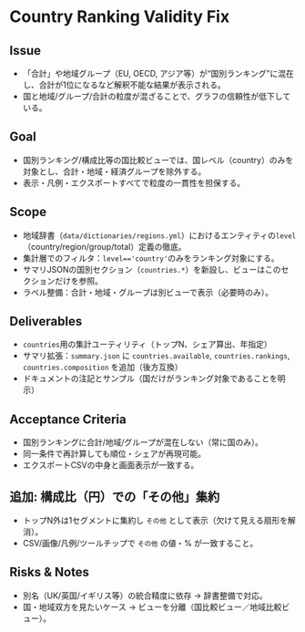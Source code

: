 # Country Ranking Validity Fix

## Issue
- 「合計」や地域グループ（EU, OECD, アジア等）が“国別ランキング”に混在し、合計が1位になるなど解釈不能な結果が表示される。
- 国と地域/グループ/合計の粒度が混ざることで、グラフの信頼性が低下している。

## Goal
- 国別ランキング/構成比等の国比較ビューでは、国レベル（country）のみを対象とし、合計・地域・経済グループを除外する。
- 表示・凡例・エクスポートすべてで粒度の一貫性を担保する。

## Scope
- 地域辞書（`data/dictionaries/regions.yml`）におけるエンティティの`level`（country/region/group/total）定義の徹底。
- 集計層でのフィルタ：`level=='country'`のみをランキング対象にする。
- サマリJSONの国別セクション（`countries.*`）を新設し、ビューはこのセクションだけを参照。
- ラベル整備：合計・地域・グループは別ビューで表示（必要時のみ）。

## Deliverables
- `countries`用の集計ユーティリティ（トップN、シェア算出、年指定）
- サマリ拡張：`summary.json` に `countries.available`, `countries.rankings`, `countries.composition` を追加（後方互換）
- ドキュメントの注記とサンプル（国だけがランキング対象であることを明示）

## Acceptance Criteria
- 国別ランキングに合計/地域/グループが混在しない（常に国のみ）。
- 同一条件で再計算しても順位・シェアが再現可能。
- エクスポートCSVの中身と画面表示が一致する。

## 追加: 構成比（円）での「その他」集約
- トップN外は1セグメントに集約し `その他` として表示（欠けて見える扇形を解消）。
- CSV/画像/凡例/ツールチップで `その他` の値・% が一致すること。

## Risks & Notes
- 別名（UK/英国/イギリス等）の統合精度に依存 → 辞書整備で対応。
- 国・地域双方を見たいケース → ビューを分離（国比較ビュー／地域比較ビュー）。
